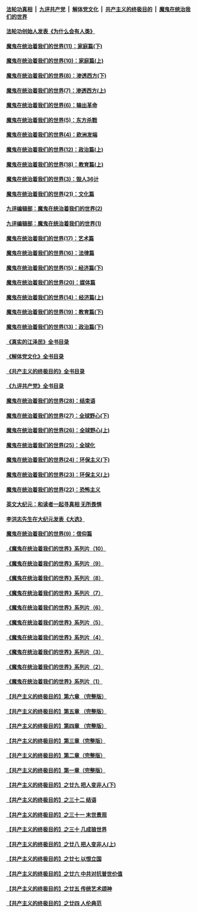 ####  [法轮功真相](../../../../basic/blob/master/README.md?t=03221211) &nbsp;|&nbsp; [九评共产党](../../../../9ping.md/blob/master/README.md?t=03221211) &nbsp;|&nbsp; [解体党文化](../../../../jtdwh.md/blob/master/README.md?t=03221211)  &nbsp;|&nbsp; [共产主义的终极目的](../../../../gczydzjmd.md/blob/master/README.md?t=03221211) &nbsp;|&nbsp; [魔鬼在统治我们的世界](../../../../mgztzwmdsj.md/blob/master/README.md?t=03221211) 

#### [法轮功创始人发表《为什么会有人类》](../pages/nsc422/n13912117.md?t=03221211) 

#### [魔鬼在统治着我们的世界(11)：家庭篇(下)](../pages/nsc422/n10440961.md?t=03221211) 

#### [魔鬼在统治着我们的世界(10)：家庭篇(上)](../pages/nsc422/n10435448.md?t=03221211) 

#### [魔鬼在统治着我们的世界(8)：渗透西方(下)](../pages/nsc422/n10429603.md?t=03221211) 

#### [魔鬼在统治着我们的世界(7)：渗透西方(上)](../pages/nsc422/n10426013.md?t=03221211) 

#### [魔鬼在统治着我们的世界(6)：输出革命](../pages/nsc422/n10421536.md?t=03221211) 

#### [魔鬼在统治着我们的世界(5)：东方杀戮](../pages/nsc422/n10417707.md?t=03221211) 

#### [魔鬼在统治着我们的世界(4)：欧洲发端](../pages/nsc422/n10414890.md?t=03221211) 

#### [魔鬼在统治着我们的世界(12)：政治篇(上)](../pages/nsc422/n10444576.md?t=03221211) 

#### [魔鬼在统治着我们的世界(18)：教育篇(上)](../pages/nsc422/n10526970.md?t=03221211) 

#### [魔鬼在统治着我们的世界(3)：毁人36计](../pages/nsc422/n10411583.md?t=03221211) 

#### [魔鬼在统治着我们的世界(21)：文化篇](../pages/nsc422/n10597706.md?t=03221211) 

#### [九评编辑部：魔鬼在统治着我们的世界(2)](../pages/nsc422/n10410036.md?t=03221211) 

#### [九评编辑部：魔鬼在统治着我们的世界(1)](../pages/nsc422/n10406825.md?t=03221211) 

#### [魔鬼在统治着我们的世界(17)：艺术篇](../pages/nsc422/n10499093.md?t=03221211) 

#### [魔鬼在统治着我们的世界(16)：法律篇](../pages/nsc422/n10485969.md?t=03221211) 

#### [魔鬼在统治着我们的世界(15)：经济篇(下)](../pages/nsc422/n10469975.md?t=03221211) 

#### [魔鬼在统治着我们的世界(20)：媒体篇](../pages/nsc422/n10586579.md?t=03221211) 

#### [魔鬼在统治着我们的世界(14)：经济篇(上)](../pages/nsc422/n10457370.md?t=03221211) 

#### [魔鬼在统治着我们的世界(19)：教育篇(下)](../pages/nsc422/n10564808.md?t=03221211) 

#### [魔鬼在统治着我们的世界(13)：政治篇(下)](../pages/nsc422/n10448270.md?t=03221211) 

#### [《真实的江泽民》全书目录](../pages/nsc422/n13721399.md?t=03221211) 

#### [《解体党文化》全书目录](../pages/nsc422/n13721157.md?t=03221211) 

#### [《共产主义的终极目的》全书目录](../pages/nsc422/n13721048.md?t=03221211) 

#### [《九评共产党》全书目录](../pages/nsc422/n13708085.md?t=03221211) 

#### [魔鬼在统治着我们的世界(28)：结束语](../pages/nsc422/n10936246.md?t=03221211) 

#### [魔鬼在统治着我们的世界(27)：全球野心(下)](../pages/nsc422/n10928319.md?t=03221211) 

#### [魔鬼在统治着我们的世界(26)：全球野心(上)](../pages/nsc422/n10900318.md?t=03221211) 

#### [魔鬼在统治着我们的世界(25)：全球化](../pages/nsc422/n10788205.md?t=03221211) 

#### [魔鬼在统治着我们的世界(24)：环保主义(下)](../pages/nsc422/n10695307.md?t=03221211) 

#### [魔鬼在统治着我们的世界(23)：环保主义(上)](../pages/nsc422/n10688613.md?t=03221211) 

#### [魔鬼在统治着我们的世界(22)：恐怖主义](../pages/nsc422/n10614727.md?t=03221211) 

#### [英文大纪元：和读者一起寻真相 无所畏惧](../pages/nsc422/n12542027.md?t=03221211) 

#### [李洪志先生在大纪元发表《大选》](../pages/nsc422/n12534746.md?t=03221211) 

#### [魔鬼在统治着我们的世界(9)：信仰篇](../pages/nsc422/n10432159.md?t=03221211) 

#### [《魔鬼在统治着我们的世界》系列片（10）](../pages/nsc422/n12292670.md?t=03221211) 

#### [《魔鬼在统治着我们的世界》系列片（9）](../pages/nsc422/n12290859.md?t=03221211) 

#### [《魔鬼在统治着我们的世界》系列片（8）](../pages/nsc422/n12287445.md?t=03221211) 

#### [《魔鬼在统治着我们的世界》系列片（7）](../pages/nsc422/n12283425.md?t=03221211) 

#### [《魔鬼在统治着我们的世界》系列片（6）](../pages/nsc422/n12282314.md?t=03221211) 

#### [《魔鬼在统治着我们的世界》系列片（5）](../pages/nsc422/n12281419.md?t=03221211) 

#### [《魔鬼在统治着我们的世界》系列片（4）](../pages/nsc422/n12274024.md?t=03221211) 

#### [《魔鬼在统治着我们的世界》系列片（3）](../pages/nsc422/n12271322.md?t=03221211) 

#### [《魔鬼在统治着我们的世界》系列片（2）](../pages/nsc422/n12269049.md?t=03221211) 

#### [《魔鬼在统治着我们的世界》系列片（1）](../pages/nsc422/n12267575.md?t=03221211) 

#### [【共产主义的终极目的】第六章 （完整版）](../pages/nsc422/n11428913.md?t=03221211) 

#### [【共产主义的终极目的】第五章 （完整版）](../pages/nsc422/n11428912.md?t=03221211) 

#### [【共产主义的终极目的】第四章 （完整版）](../pages/nsc422/n11428907.md?t=03221211) 

#### [【共产主义的终极目的】第三章（完整版）](../pages/nsc422/n11428848.md?t=03221211) 

#### [【共产主义的终极目的】第二章（完整版）](../pages/nsc422/n11428831.md?t=03221211) 

#### [【共产主义的终极目的】第一章（完整版）](../pages/nsc422/n11417651.md?t=03221211) 

#### [【共产主义的终极目的】之廿九 把人变非人(下)](../pages/nsc422/n11344140.md?t=03221211) 

#### [【共产主义的终极目的】之三十二 结语](../pages/nsc422/n11360535.md?t=03221211) 

#### [【共产主义的终极目的】之三十一 末世景观](../pages/nsc422/n11351129.md?t=03221211) 

#### [【共产主义的终极目的】之三十 几成狼世界](../pages/nsc422/n11348280.md?t=03221211) 

#### [【共产主义的终极目的】之廿八 把人变非人(上)](../pages/nsc422/n11340492.md?t=03221211) 

#### [【共产主义的终极目的】之廿七 以恨立国](../pages/nsc422/n11336944.md?t=03221211) 

#### [【共产主义的终极目的】之廿六 中共对抗普世价值](../pages/nsc422/n11324785.md?t=03221211) 

#### [【共产主义的终极目的】之廿五 传统艺术颂神](../pages/nsc422/n11296396.md?t=03221211) 

#### [【共产主义的终极目的】之廿四 人伦典范](../pages/nsc422/n11296397.md?t=03221211) 


